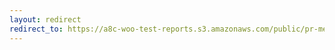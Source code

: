 ```yaml
---
layout: redirect
redirect_to: https://a8c-woo-test-reports.s3.amazonaws.com/public/pr-merge/43862/api/index.html
---
```


